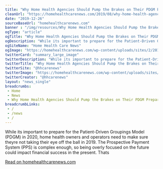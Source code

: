 ```yaml
--- 
title: "Why Home Health Agencies Should Pump the Brakes on Their PDGM Preparation"
cleanUrl: "https://homehealthcarenews.com/2019/08/why-home-health-agencies-should-pump-the-brakes-on-their-pdgm-preparation/"
date: "2019-12-26"
sourceBaseUrl: "homehealthcarenews.com"
banner : "/img/resources/Why Home Health Agencies Should Pump the Brakes on Their PDGM Preparation.png"
ogType: "article"
ogTitle: "Why Home Health Agencies Should Pump the Brakes on Their PDGM Preparation - Home Health Care News"
ogDescription: "While its important to prepare for the Patient-Driven Groupings Model (PDGM) in 2020, home health owners and operators need to make sure theyre not taking their eye off the ball in 2019. The Prospective Payment System (PPS) is complex enough, so being overly focused on the future could impact financial success in the present. Thats "
ogSiteName: "Home Health Care News"
ogImage: "https://homehealthcarenews.com/wp-content/uploads/sites/2/2019/03/HHCN-Facebook-Share-Size.jpg"
twitterCard: "summary_large_image"
twitterDescription: "While its important to prepare for the Patient-Driven Groupings Model (PDGM) in 2020, home health owners and operators need to make sure theyre not taking their eye off the ball in 2019. The Prospective Payment System (PPS) is complex enough, so being overly focused on the future could impact financial success in the present. Thats []"
twitterTitle: "Why Home Health Agencies Should Pump the Brakes on Their PDGM Preparation - Home Health Care News"
twitterSite: "@hhcarenews"
twitterImage: "https://homehealthcarenews.com/wp-content/uploads/sites/2/2019/03/HHCN-Facebook-Share-Size.jpg"
twitterCreator: "@hhcarenews"
layout: "news_single"
breadcrumbs:
 - Home
 - News
 - Why Home Health Agencies Should Pump the Brakes on Their PDGM Preparation
breadcrumbLinks:
 - / 
 - /news
 - / 
---
```

While its important to prepare for the Patient-Driven Groupings Model (PDGM) in 2020, home health owners and operators need to make sure theyre not taking their eye off the ball in 2019. The Prospective Payment System (PPS) is complex enough, so being overly focused on the future could impact financial success in the present. Thats  
  
[Read on homehealthcarenews.com](https://homehealthcarenews.com/2019/08/why-home-health-agencies-should-pump-the-brakes-on-their-pdgm-preparation/)
